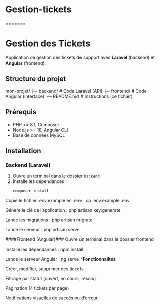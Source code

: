 
# Gestion-tickets
=======
# Gestion des Tickets

Application de gestion des tickets de support avec **Laravel** (backend) et **Angular** (frontend).

## Structure du projet
mon-projet/
├─ backend/ # Code Laravel (API)
├─ frontend/ # Code Angular (interface)
├─ README.md # Instructions (ce fichier)

## Prérequis

- PHP >= 8.1, Composer
- Node.js >= 18, Angular CLI
- Base de données MySQL 

## Installation

### Backend (Laravel)

1. Ouvre un terminal dans le dossier `backend`
2. Installe les dépendances :
   ```bash
   composer install

Copie le fichier .env.example en .env :
cp .env.example .env

Génère la clé de l’application :
php artisan key:generate

Lance les migrations :
php artisan migrate

Lance le serveur :
php artisan serve

####Frontend (Angular)###
Ouvre un terminal dans le dossier frontend

Installe les dépendances :
npm install

Lance le serveur Angular :
ng serve
***Fonctionnalités**

Créer, modifier, supprimer des tickets

Filtrage par statut (ouvert, en cours, résolu)

Pagination (4 tickets par page)

Notifications visuelles de succès ou d’erreur
